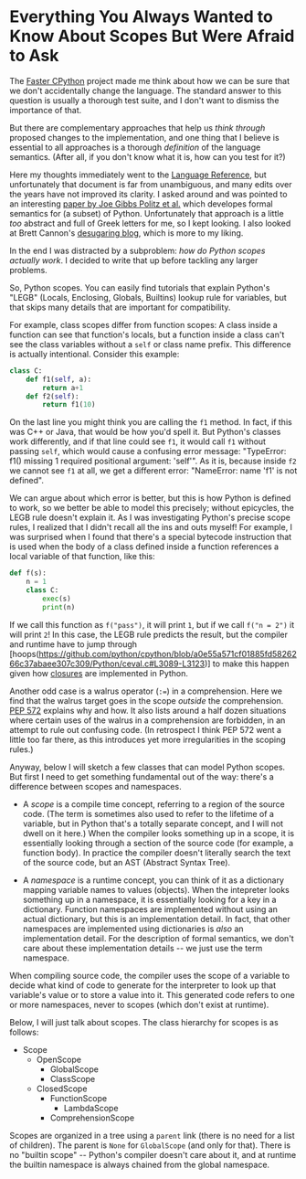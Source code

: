 # Everything You Always Wanted to Know About Scopes But Were Afraid to Ask

The [Faster CPython](https://github.com/faster-cpython/ideas) project made me think about how we can be sure that we don't accidentally change the language.
The standard answer to this question is usually a thorough test suite, and I don't want to dismiss the importance of that.

But there are complementary approaches that help us *think through* proposed changes to the implementation, and one thing that I believe is essential to all approaches is a thorough *definition* of the language semantics.
(After all, if you don't know what it is, how can you test for it?)

Here my thoughts immediately went to the [Language Reference](https://docs.python.org/3.11/reference/), but unfortunately that document is far from unambiguous, and many edits over the years have not improved its clarity.
I asked around and was pointed to an interesting [paper by Joe Gibbs Politz et al.](http://cs.brown.edu/research/plt/dl/lambda-py/lambda-py.pdf) which developes formal semantics for (a subset) of Python.
Unfortunately that approach is a little *too* abstract and full of Greek letters for me, so I kept looking.
I also looked at Brett Cannon's [desugaring blog](https://snarky.ca/tag/syntactic-sugar/), which is more to my liking.

In the end I was distracted by a subproblem: _how do Python scopes actually work_.
I decided to write that up before tackling any larger problems.

So, Python scopes.
You can easily find tutorials that explain Python's "LEGB" (Locals, Enclosing, Globals, Builtins) lookup rule for variables, but that skips many details that are important for compatibility.

For example, class scopes differ from function scopes:
A class inside a function can see that function's locals, but a function inside a class can't see the class variables without a `self` or class name prefix.
This difference is actually intentional.
Consider this example:

```py
class C:
    def f1(self, a):
        return a+1
    def f2(self):
        return f1(10)
```

On the last line you might think you are calling the `f1` method.
In fact, if this was C++ or Java, that would be how you'd spell it.
But Python's classes work differently, and if that line could see `f1`, it would call `f1` without passing `self`, which would cause a confusing error message: "TypeError: f1() missing 1 required positional argument: 'self'".
As it is, because inside `f2` we cannot see `f1` at all, we get a different error: "NameError: name 'f1' is not defined".

We can argue about which error is better, but this is how Python is defined to work, so we better be able to model this precisely; without epicycles, the LEGB rule doesn't explain it.
As I was investigating Python's precise scope rules, I realized that I didn't recall all the ins and outs myself!
For example, I was surprised when I found that there's a special bytecode instruction that is used when the body of a class defined inside a function references a local variable of that function, like this:

```py
def f(s):
    n = 1
    class C:
        exec(s)
        print(n)
```

If we call this function as `f("pass")`, it will print `1`, but if we call `f("n = 2")` it will print `2`!
In this case, the LEGB rule predicts the result, but the compiler and runtime have to jump through [hoops(https://github.com/python/cpython/blob/a0e55a571cf01885fd5826266c37abaee307c309/Python/ceval.c#L3089-L3123)] to make this happen given how [closures](https://en.wikipedia.org/wiki/Closure_(computer_programming)) are implemented in Python.

Another odd case is a walrus operator (`:=`) in a comprehension.
Here we find that the walrus target goes in the scope *outside* the comprehension.
[PEP 572](https://www.python.org/dev/peps/pep-0572/#scope-of-the-target) explains why and how.
It also lists around a half dozen situations where certain uses of the walrus in a comprehension are forbidden, in an attempt to rule out confusing code.
(In retrospect I think PEP 572 went a little too far there, as this introduces yet more irregularities in the scoping rules.)

Anyway, below I will sketch a few classes that can model Python scopes.
But first I need to get something fundamental out of the way: there's a difference between scopes and namespaces.

- A *scope* is a compile time concept, referring to a region of the source code.
  (The term is sometimes also used to refer to the lifetime of a variable, but in Python that's a totally separate concept, and I will not dwell on it here.)
  When the compiler looks something up in a scope, it is essentially looking through a section of the source code (for example, a function body).
  In practice the compiler doesn't literally search the text of the source code, but an AST (Abstract Syntax Tree).

- A *namespace* is a runtime concept, you can think of it as a dictionary mapping variable names to values (objects).
  When the intepreter looks something up in a namespace, it is essentially looking for a key in a dictionary.
  Function namespaces are implemented without using an actual dictionary, but this is an implementation detail.
  In fact, that other namespaces are implemented using dictionaries is *also* an implementation detail.
  For the description of formal semantics, we don't care about these implementation details -- we just use the term namespace.

When compiling source code, the compiler uses the scope of a variable to decide what kind of code to generate for the interpreter to look up that variable's value or to store a value into it.
This generated code refers to one or more namespaces, never to scopes (which don't exist at runtime).

Below, I will just talk about scopes.
The class hierarchy for scopes is as follows:

- Scope
  - OpenScope
    - GlobalScope
    - ClassScope
  - ClosedScope
    - FunctionScope
      - LambdaScope
    - ComprehensionScope

Scopes are organized in a tree using a `parent` link (there is no need for a list of children).
The parent is `None` for `GlobalScope` (and only for that).
There is no "builtin scope" -- Python's compiler doesn't care about it, and at runtime the builtin namespace is always chained from the global namespace.

